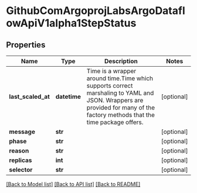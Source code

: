 # GithubComArgoprojLabsArgoDataflowApiV1alpha1StepStatus

## Properties
Name | Type | Description | Notes
------------ | ------------- | ------------- | -------------
**last_scaled_at** | **datetime** | Time is a wrapper around time.Time which supports correct marshaling to YAML and JSON.  Wrappers are provided for many of the factory methods that the time package offers. | [optional] 
**message** | **str** |  | [optional] 
**phase** | **str** |  | [optional] 
**reason** | **str** |  | [optional] 
**replicas** | **int** |  | [optional] 
**selector** | **str** |  | [optional] 

[[Back to Model list]](../README.md#documentation-for-models) [[Back to API list]](../README.md#documentation-for-api-endpoints) [[Back to README]](../README.md)


